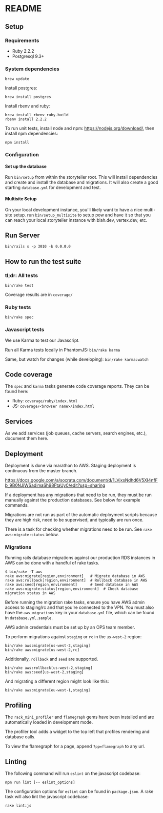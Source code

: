 # README

## Setup

### Requirements
* Ruby 2.2.2
* Postgresql 9.3+

### System dependencies

```
brew update
```

Install postgres:

```
brew install postgres
```

Install rbenv and ruby:

```
brew install rbenv ruby-build
rbenv install 2.2.2
```

To run unit tests, install node and npm: https://nodejs.org/download/,
then install npm dependencies:

```
npm install
```

### Configuration

#### Set up the database

Run `bin/setup` from within the storyteller root. This will install
dependencies and create and install the database and migrations. It will also
create a good starting `database.yml` for development and test.

#### Multisite Setup

On your local development instance, you'll likely want to have a nice multi-site
setup. run `bin/setup_multisite` to setup pow and have it so that you can reach
your local storyteller instance with blah.dev, vertex.dev, etc.

## Run Server

`bin/rails s -p 3010 -b 0.0.0.0`

## How to run the test suite

### tl;dr: All tests

`bin/rake test`

Coverage results are in ```coverage/```

### Ruby tests

`bin/rake spec`

### Javascript tests

We use Karma to test our Javascript.

Run all Karma tests locally in PhantomJS:
`bin/rake karma`

Same, but watch for changes (while developing):
`bin/rake karma:watch`

## Code coverage
The ```spec``` and ```karma``` tasks generate code coverage reports. They can be found here:

* Ruby: ```coverage/ruby/index.html```
* JS: ```coverage/<browser name>/index.html```

## Services

As we add services (job queues, cache servers, search engines, etc.), document them here.

## Deployment

Deployment is done via marathon to AWS. Staging deployment is continuous from
the master branch.

https://docs.google.com/a/socrata.com/document/d/1LVjxsNdhd6V5XI4nfFb_9B0NJjWSadimaSh98FtaUy0/edit?usp=sharing

If a deployment has any migrations that need to be run, they must be run
manually against the production databases. See below for example commands.

Migrations are not run as part of the automatic deployment scripts because
they are high risk, need to be supervised, and typically are run once.

There is a task for checking whether migrations need to be run. See `rake aws:migrate:status` below.

### Migrations

Running rails database migrations against our production RDS
instances in AWS can be done with a handful of rake tasks.

```
$ bin/rake -T aws
rake aws:migrate[region,environment]   # Migrate database in AWS
rake aws:rollback[region,environment]  # Rollback database in AWS
rake aws:seed[region,environment]      # Seed database in AWS
rake aws:migrate:status[region,environment]  # Check database migration status in AWS
```

Before running the migration rake tasks, ensure you have AWS admin access to staging/rc
and that you're connected to the VPN. You must also have the `aws_migrations` key in
your `database.yml` file, which can be found in `database.yml.sample`.

AWS admin credentials must be set up by an OPS team member.

To perform migrations against `staging` or `rc` in the `us-west-2` region:

```
bin/rake aws:migrate[us-west-2,staging]
bin/rake aws:migrate[us-west-2,rc]
```

Additionally, `rollback` and `seed` are supported.

```
bin/rake aws:rollback[us-west-2,staging]
bin/rake aws:seed[us-west-2,staging]
```

And migrating a different region might look like this:

```
bin/rake aws:migrate[eu-west-1,staging]
```

## Profiling

The `rack_mini_profiler` and `flamegraph` gems have been installed and are automatically
loaded in development mode.

The profiler tool adds a widget to the top left that profiles rendering and database calls.

To view the flamegraph for a page, append `?pp=flamegraph` to any url.

## Linting

The following command will run `eslint` on the javascript codebase:

```
npm run lint [-- eslint_options]
```

The configuration options for `eslint` can be found in `package.json`. A rake task will also
lint the javascript codebase:

```
rake lint:js
```
